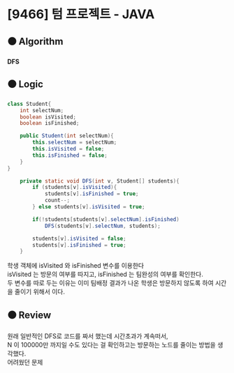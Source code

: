 # [9466] 텀 프로젝트 - JAVA

## :black_circle: Algorithm
**DFS**

## :black_circle: Logic
```Java
class Student{
    int selectNum;
    boolean isVisited;
    boolean isFinished;

    public Student(int selectNum){
        this.selectNum = selectNum;
        this.isVisited = false;
        this.isFinished = false;
    }
}
```

```Java
    private static void DFS(int v, Student[] students){
        if (students[v].isVisited){
            students[v].isFinished = true;
            count--;
        } else students[v].isVisited = true;

        if(!students[students[v].selectNum].isFinished)
            DFS(students[v].selectNum, students);

        students[v].isVisited = false;
        students[v].isFinished = true;
    }
```

학생 객체에 isVisited 와 isFinished 변수를 이용한다  
isVisited 는 방문의 여부를 따지고, isFinished 는 팀완성의 여부를 확인한다.  
두 변수를 따로 두는 이유는 이미 팀배정 결과가 나온 학생은 방문하지 않도록 하여 시간을 줄이기 위해서 이다.

## :black_circle: Review
원래 일반적인 DFS로 코드를 짜서 했는데 시간초과가 계속떠서,  
N 이 100000만 까지일 수도 있다는 걸 확인하고는 방문하는 노드를 줄이는 방법을 생각했다.  
어려웠던 문제
